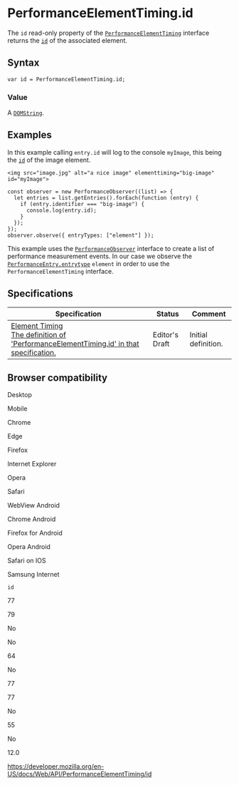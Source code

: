 # PerformanceElementTiming.id

The `id` read-only property of the [`PerformanceElementTiming`](../performanceelementtiming) interface returns the [`id`](https://developer.mozilla.org/en-US/docs/Web/HTML/Global_attributes#attr-id) of the associated element.

## Syntax

    var id = PerformanceElementTiming.id;

### Value

A [`DOMString`](../domstring).

## Examples

In this example calling `entry.id` will log to the console `myImage`, this being the [`id`](https://developer.mozilla.org/en-US/docs/Web/HTML/Global_attributes#attr-id) of the image element.

    <img src="image.jpg" alt="a nice image" elementtiming="big-image" id="myImage">

    const observer = new PerformanceObserver((list) => {
      let entries = list.getEntries().forEach(function (entry) {
        if (entry.identifier === "big-image") {
          console.log(entry.id);
        }
      });
    });
    observer.observe({ entryTypes: ["element"] });

This example uses the [`PerformanceObserver`](../performanceobserver) interface to create a list of performance measurement events. In our case we observe the [`PerformanceEntry.entrytype`](../performanceentry/entrytype) `element` in order to use the `PerformanceElementTiming` interface.

## Specifications

<table><thead><tr class="header"><th>Specification</th><th>Status</th><th>Comment</th></tr></thead><tbody><tr class="odd"><td><a href="https://wicg.github.io/element-timing/#dom-performanceelementtiming-id">Element Timing<br />
<span class="small">The definition of 'PerformanceElementTiming.id' in that specification.</span></a></td><td><span class="spec-ed">Editor's Draft</span></td><td>Initial definition.</td></tr></tbody></table>

## Browser compatibility

Desktop

Mobile

Chrome

Edge

Firefox

Internet Explorer

Opera

Safari

WebView Android

Chrome Android

Firefox for Android

Opera Android

Safari on IOS

Samsung Internet

`id`

77

79

No

No

64

No

77

77

No

55

No

12.0

<a href="https://developer.mozilla.org/en-US/docs/Web/API/PerformanceElementTiming/id" class="_attribution-link">https://developer.mozilla.org/en-US/docs/Web/API/PerformanceElementTiming/id</a>
